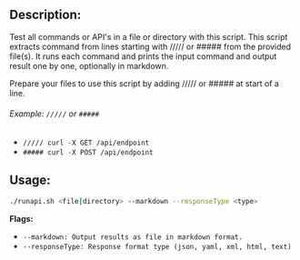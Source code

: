 ## Description:
Test all commands or API's in a file or directory with this script.
This script extracts command from lines starting with ///// or ##### from the provided file(s).
It runs each command and prints the input command and output result one by one, optionally in markdown.

Prepare your files to use this script by adding ///// or ##### at start of a line.
###### Example: `/////` or `#####`
- `///// curl -X GET /api/endpoint`
- `##### curl -X POST /api/endpoint`

## Usage: 
```bash
./runapi.sh <file|directory> --markdown --responseType <type>
```
**Flags:**
- `--markdown: Output results as file in markdown format.`
- `--responseType: Response format type (json, yaml, xml, html, text)`
